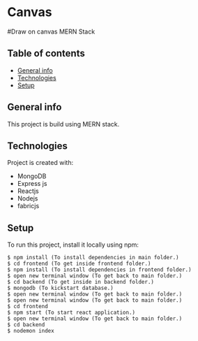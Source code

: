 # Canvas
#Draw on canvas
MERN Stack

## Table of contents
* [General info](#general-info)
* [Technologies](#technologies)
* [Setup](#setup)

## General info
This project is build using MERN stack.
## Technologies
Project is created with:
* MongoDB
* Express js
* Reactjs
* Nodejs
* fabricjs

## Setup
To run this project, install it locally using npm:

```
$ npm install (To install dependencies in main folder.)
$ cd frontend (To get inside frontend folder.)
$ npm install (To install dependencies in frontend folder.)
$ open new terminal window (To get back to main folder.)
$ cd backend (To get inside in backend folder.)
$ mongodb (To kickstart database.)
$ open new terminal window (To get back to main folder.)
$ open new terminal window (To get back to main folder.)
$ cd frontend
$ npm start (To start react application.)
$ open new terminal window (To get back to main folder.)
$ cd backend
$ nodemon index
```
